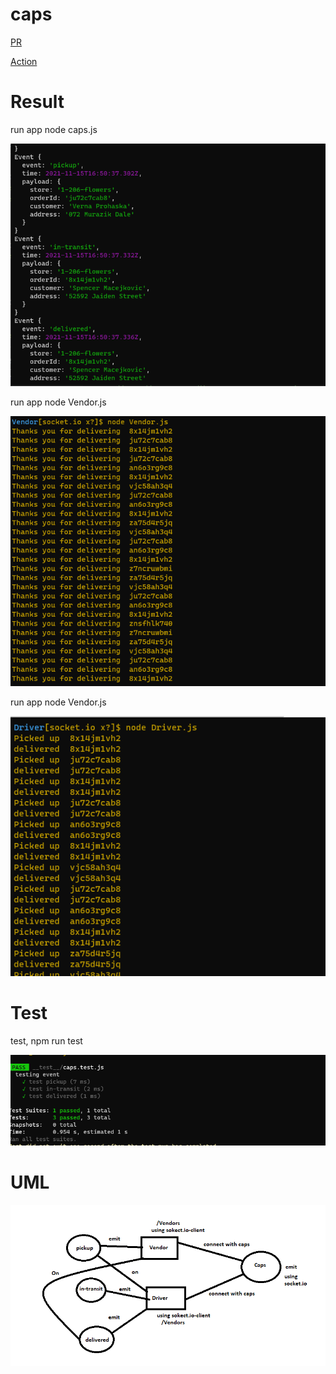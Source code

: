 # caps

[PR]()

[Action]()

# Result

run app node caps.js

![result](caps.PNG)

run app node Vendor.js

![result](vendor.PNG)

run app node Vendor.js

![result](Driver.PNG)


# Test

test, npm run test

![test](capsTest.PNG)


# UML

![uml](UMLlab12.PNG)
